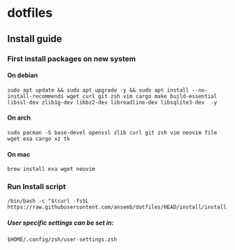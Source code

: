 # dotfiles

## Install guide

### First install packages on new system

#### On debian
```
sudo apt update && sudo apt upgrade -y && sudo apt install --no-install-recommends wget curl git zsh vim cargo make build-essential libssl-dev zlib1g-dev libbz2-dev libreadline-dev libsqlite3-dev  -y
```

#### On arch
```
sudo pacman -S base-devel openssl zlib curl git zsh vim neovim file wget exa cargo xz tk
```

#### On mac
```
brew install exa wget neovim
```

### Run Install script
```
/bin/bash -c "$(curl -fsSL https://raw.githubusercontent.com/ansemb/dotfiles/HEAD/install/install.sh)"
```

##### User specific settings can be set in:
```
$HOME/.config/zsh/user-settings.zsh
```
